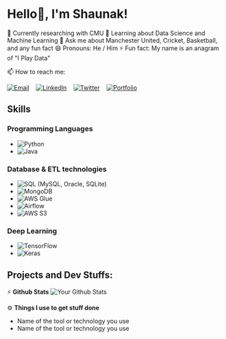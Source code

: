 # Hello👋, I'm Shaunak!


🔭 Currently researching with CMU
🌱 Learning about Data Science and Machine Learning
💬 Ask me about Manchester United, Cricket, Basketball, and any fun fact
😄 Pronouns: He / Him
⚡ Fun fact: My name is an anagram of "I Play Data"

📫 How to reach me: &nbsp;&nbsp;

[![Email](https://img.shields.io/badge/Email-%231DA1F2?style=flat&logo=gmail&logoColor=white)](mailto:your-email@example.com)
&nbsp;&nbsp;
[![LinkedIn](https://img.shields.io/badge/LinkedIn-%230077B5?style=flat&logo=linkedin&logoColor=white)](https://www.linkedin.com/in/your-name)
&nbsp;&nbsp;
[![Twitter](https://img.shields.io/badge/Twitter-%231DA1F2?style=flat&logo=twitter&logoColor=white)](https://twitter.com/YourTwitterHandle)
&nbsp;&nbsp;
[![Portfolio](https://img.shields.io/badge/Portfolio-%231abc9c?style=flat&logo=web&logoColor=white)](https://your-portfolio-website.com)

## Skills

### Programming Languages
- ![Python](https://img.shields.io/badge/Python-3776AB?style=flat-square&logo=python&logoColor=white)
- ![Java](https://img.shields.io/badge/Java-007396?style=flat-square&logo=java&logoColor=white)

### Database & ETL technologies
- ![SQL](https://img.shields.io/badge/SQL-4479A1?style=flat-square&logo=postgresql&logoColor=white) (MySQL, Oracle, SQLite)
- ![MongoDB](https://img.shields.io/badge/MongoDB-47A248?style=flat-square&logo=mongodb&logoColor=white)
- ![AWS Glue](https://img.shields.io/badge/AWS%20Glue-232F3E?style=flat-square&logo=amazon-aws&logoColor=white)
- ![Airflow](https://img.shields.io/badge/Apache%20Airflow-017CEE?style=flat-square&logo=apache-airflow&logoColor=white)
- ![AWS S3](https://img.shields.io/badge/AWS%20S3-569A31?style=flat-square&logo=amazon-s3&logoColor=white)

### Deep Learning
- ![TensorFlow](https://img.shields.io/badge/TensorFlow-FF6F00?style=flat-square&logo=tensorflow&logoColor=white)
- ![Keras](https://img.shields.io/badge/Keras-D00000?style=flat-square&logo=keras&logoColor=white)


## Projects and Dev Stuffs:
⚡ **Github Stats**
![Your Github Stats](https://github-readme-stats.vercel.app/api?username=shaunak-profile&show_icons=true&hide_border=true)

⚙️ **Things I use to get stuff done**
- Name of the tool or technology you use
- Name of the tool or technology you use
